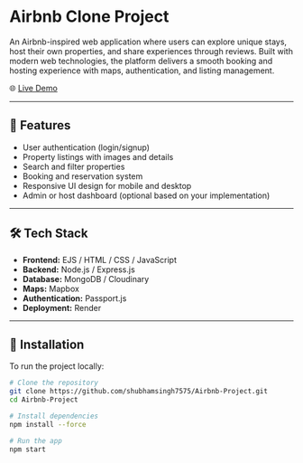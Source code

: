 # Airbnb Clone Project

An Airbnb-inspired web application where users can explore unique stays, host their own properties, and share experiences through reviews. Built with modern web technologies, the platform delivers a smooth booking and hosting experience with maps, authentication, and listing management.

🌐 [Live Demo](https://airbnb-project-kk8b.onrender.com)

---

## 🚀 Features

- User authentication (login/signup)
- Property listings with images and details
- Search and filter properties
- Booking and reservation system
- Responsive UI design for mobile and desktop
- Admin or host dashboard (optional based on your implementation)

---

## 🛠️ Tech Stack


- **Frontend:** EJS / HTML / CSS / JavaScript
- **Backend:** Node.js / Express.js
- **Database:** MongoDB / Cloudinary
- **Maps:** Mapbox
- **Authentication:** Passport.js
- **Deployment:** Render

---

## 🔧 Installation

To run the project locally:

```bash
# Clone the repository
git clone https://github.com/shubhamsingh7575/Airbnb-Project.git
cd Airbnb-Project

# Install dependencies
npm install --force

# Run the app
npm start
